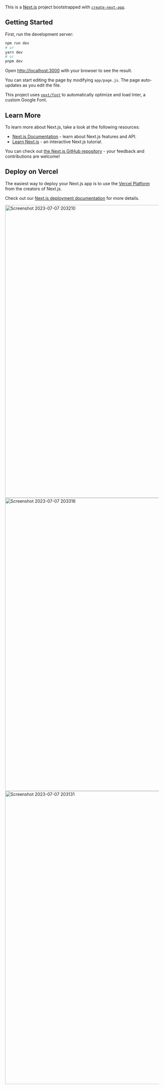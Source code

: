 This is a [Next.js](https://nextjs.org/) project bootstrapped with [`create-next-app`](https://github.com/vercel/next.js/tree/canary/packages/create-next-app).

## Getting Started

First, run the development server:

```bash
npm run dev
# or
yarn dev
# or
pnpm dev
```

Open [http://localhost:3000](http://localhost:3000) with your browser to see the result.

You can start editing the page by modifying `app/page.js`. The page auto-updates as you edit the file.

This project uses [`next/font`](https://nextjs.org/docs/basic-features/font-optimization) to automatically optimize and load Inter, a custom Google Font.

## Learn More

To learn more about Next.js, take a look at the following resources:

- [Next.js Documentation](https://nextjs.org/docs) - learn about Next.js features and API.
- [Learn Next.js](https://nextjs.org/learn) - an interactive Next.js tutorial.

You can check out [the Next.js GitHub repository](https://github.com/vercel/next.js/) - your feedback and contributions are welcome!

## Deploy on Vercel

The easiest way to deploy your Next.js app is to use the [Vercel Platform](https://vercel.com/new?utm_medium=default-template&filter=next.js&utm_source=create-next-app&utm_campaign=create-next-app-readme) from the creators of Next.js.

Check out our [Next.js deployment documentation](https://nextjs.org/docs/deployment) for more details.

<img width="959" alt="Screenshot 2023-07-07 203210" src="https://github.com/AmanKumar1115/Promptopia/assets/121182042/92da433a-2278-44f5-b7ca-b47cec113f18">
<img width="960" alt="Screenshot 2023-07-07 203316" src="https://github.com/AmanKumar1115/Promptopia/assets/121182042/fdd21edb-afaa-41f7-9e0b-7de8ac2be943">
<img width="960" alt="Screenshot 2023-07-07 203131" src="https://github.com/AmanKumar1115/Promptopia/assets/121182042/8d2a3645-6529-4c0e-bd43-8d201ec7d23f">
